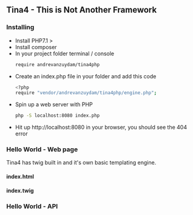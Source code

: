 ## Tina4 - This is Not Another Framework ##

### Installing ###

- Install PHP7.1 >
- Install composer
- In your project folder terminal / console
    ```bash
    require andrevanzuydam/tina4php
    ```
- Create an index.php file in your folder and add this code
    ```bash
    <?php
    require "vendor/andrevanzuydam/tina4php/engine.php";
    ``` 
- Spin up a web server with PHP
    ```bash
    php -S localhost:8080 index.php
    ```
- Hit up http://localhost:8080 in your browser, you should see the 404 error

### Hello World - Web page ###

Tina4 has twig built in and it's own basic templating engine. 

#### index.html ####



#### index.twig ####


### Hello World - API ###
